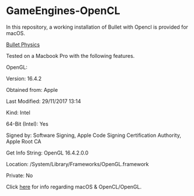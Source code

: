 # GameEngines-OpenCL

In this repository, a working installation of Bullet with Opencl is provided for macOS.

[Bullet Physics](https://github.com/bulletphysics/bullet3)

Tested on a Macbook Pro with the following features.

OpenGL:

  Version:	16.4.2 
  
  Obtained from:	Apple
  
  Last Modified:	29/11/2017 13:14
  
  Kind:	Intel
  
  64-Bit (Intel):	Yes
  
  Signed by:	Software Signing, Apple Code Signing Certification Authority, Apple Root CA
  
  Get Info String:	OpenGL 16.4.2.0.0
  
  Location:	/System/Library/Frameworks/OpenGL.framework
  
  Private:	No



Click [here](https://support.apple.com/en-us/HT202823) for info regarding macOS & OpenCL/OpenGL.
